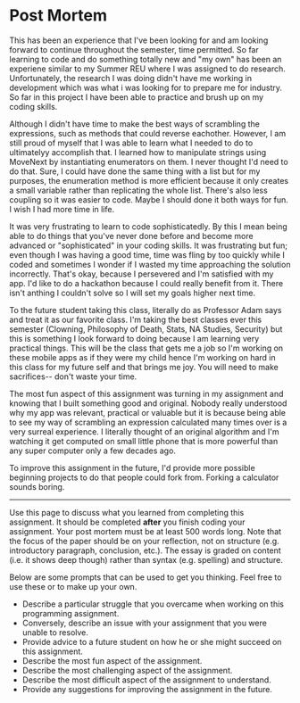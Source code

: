 # Post Mortem

This has been an experience that I've been looking for and am looking forward to continue throughout the semester, time permitted. So far learning to code and do something totally new and "my own" has been an experiene similar to my Summer REU where I was assigned to do research. Unfortunately, the research I was doing didn't have me working in development which was what i was looking for to prepare me for industry. So far in this project I have been able to practice and brush up on my coding skills.

Although I didn't have time to make the best ways of scrambling the expressions, such as methods that could reverse eachother. However, I am still proud of myself that I was able to learn what I needed to do to ultimatelyy accomplish that. I learned how to manipulate strings using MoveNext by instantiating enumerators on them. I never thought I'd need to do that. Sure, I could have done the same thing with a list but for my purposes, the enumeration method is more efficient because it only creates a small variable rather than replicating the whole list. There's also less coupling so it was easier to code. Maybe I should done it both ways for fun. I wish I had more time in life.

It was very frustrating to learn to code sophisticatedly. By this I mean being able to do things that you've never done before and become more advanced or "sophisticated" in your coding skills. It was frustrating but fun; even though I was having a good time, time was fling by too quickly while I coded and sometimes I wonder if I wasted my time approaching the solution incorrectly. That's okay, because I persevered and I'm satisfied with my app. I'd like to do a hackathon because I could really benefit from it. There isn't anthing I couldn't solve so I will set my goals higher next time.

To the future student taking this class, literally do as Professor Adam says and treat it as our favorite class. I'm taking the best classes ever this semester (Clowning, Philosophy of Death, Stats, NA Studies, Security) but this is something I look forward to doing because I am learning very practical things. This will be the class that gets me a job so I'm working on these mobile apps as if they were my child hence I'm working on hard in this class for my future self and that brings me joy. You will need to make sacrifices-- don't waste your time.

The most fun aspect of this assignment was turning in my assignment and knowing that I built something good and original. Nobody really understood why my app was relevant, practical or valuable but it is because being able to see my way of scrambling an expression calculated many times over is a very surreal experience. I literally thought of an original algorithm and I'm watching it get computed on small little phone that is more powerful than any super computer only a few decades ago.

To improve this assignment in the future, I'd provide more possible beginning projects to do that people could fork from. Forking a calculator sounds boring.


*****************************
Use this page to discuss what you learned from completing this assignment.  It should be completed **after** you finish coding your assignment. Your post mortem must be at least 500 words long.  Note that the focus of the paper should be on your reflection, not on structure (e.g. introductory paragraph, conclusion, etc.).  The essay is graded on content (i.e. it shows deep though) rather than syntax (e.g. spelling) and structure.  

Below are some prompts that can be used to get you thinking.  Feel free to use these or to make up your own.
* Describe a particular struggle that you overcame when working on this programming assignment.
* Conversely, describe an issue with your assignment that you were unable to resolve.
* Provide advice to a future student on how he or she might succeed on this assignment.
* Describe the most fun aspect of the assignment.
* Describe the most challenging aspect of the assignment.
* Describe the most difficult aspect of the assignment to understand.
* Provide any suggestions for improving the assignment in the future.

